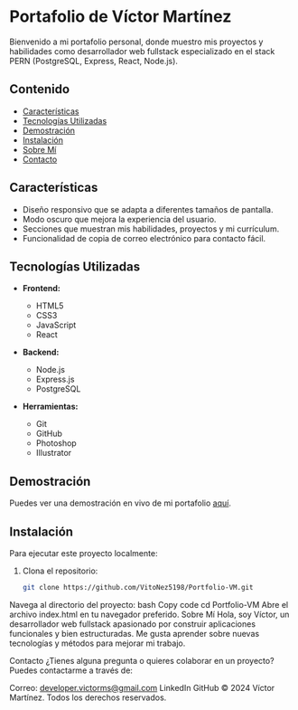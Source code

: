 # Portafolio de Víctor Martínez

Bienvenido a mi portafolio personal, donde muestro mis proyectos y habilidades como desarrollador web fullstack especializado en el stack PERN (PostgreSQL, Express, React, Node.js).

## Contenido

- [Características](#características)
- [Tecnologías Utilizadas](#tecnologías-utilizadas)
- [Demostración](#demostración)
- [Instalación](#instalación)
- [Sobre Mí](#sobre-mí)
- [Contacto](#contacto)

## Características

- Diseño responsivo que se adapta a diferentes tamaños de pantalla.
- Modo oscuro que mejora la experiencia del usuario.
- Secciones que muestran mis habilidades, proyectos y mi currículum.
- Funcionalidad de copia de correo electrónico para contacto fácil.

## Tecnologías Utilizadas

- **Frontend:**
  - HTML5
  - CSS3
  - JavaScript
  - React

- **Backend:**
  - Node.js
  - Express.js
  - PostgreSQL

- **Herramientas:**
  - Git
  - GitHub
  - Photoshop
  - Illustrator

## Demostración

Puedes ver una demostración en vivo de mi portafolio [aquí](https://vitonez5198.github.io/Portfolio-VM/).

## Instalación

Para ejecutar este proyecto localmente:

1. Clona el repositorio:
   ```bash
   git clone https://github.com/VitoNez5198/Portfolio-VM.git

Navega al directorio del proyecto:
bash
Copy code
cd Portfolio-VM
Abre el archivo index.html en tu navegador preferido.
Sobre Mí
Hola, soy Víctor, un desarrollador web fullstack apasionado por construir aplicaciones funcionales y bien estructuradas. Me gusta aprender sobre nuevas tecnologías y métodos para mejorar mi trabajo.

Contacto
¿Tienes alguna pregunta o quieres colaborar en un proyecto? Puedes contactarme a través de:

Correo: developer.victorms@gmail.com
LinkedIn
GitHub
© 2024 Víctor Martínez. Todos los derechos reservados.